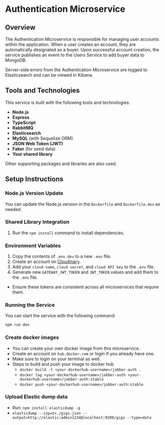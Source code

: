 # Authentication Microservice

## Overview

The Authentication Microservice is responsible for managing user accounts within the application. When a user creates an account, they are automatically designated as a buyer. Upon successful account creation, the service publishes an event to the Users Service to add buyer data to MongoDB.

Server-side errors from the Authentication Microservice are logged to Elasticsearch and can be viewed in Kibana.

## Tools and Technologies

This service is built with the following tools and technologies:

- **Node.js**
- **Express**
- **TypeScript**
- **RabbitMQ**
- **Elasticsearch**
- **MySQL** (with Sequelize ORM)
- **JSON Web Token (JWT)**
- **Faker** (for seed data)
- **Your shared library**

Other supporting packages and libraries are also used.

## Setup Instructions

### Node.js Version Update

You can update the Node.js version in the `Dockerfile` and `Dockerfile.dev` as needed.

### Shared Library Integration

1. Run the `npm install` command to install dependencies.

### Environment Variables

1. Copy the contents of `.env.dev` to a new `.env` file.
2. Create an account on [Cloudinary](https://cloudinary.com).
3. Add your `cloud name`, `cloud secret`, and `cloud API key` to the `.env` file.
4. Generate new `GATEWAY_JWT_TOKEN` and `JWT_TOKEN` values and add them to the `.env` file.

- Ensure these tokens are consistent across all microservices that require them.

### Running the Service

You can start the service with the following command:

```bash
npm run dev
```

### Create docker images

* You can create your own docker image from this microservice.
* Create an account on `hub.docker.com` or login if you already have one.
* Make sure to login on your terminal as well.
* Steps to build and push your image to docker hub
  * `docker build -t <your-dockerhub-username>/jobber-auth .`
  * `docker tag <your-dockerhub-username>/jobber-auth <your-dockerhub-username>/jobber-auth:stable`
  * `docker push <your-dockerhub-username>/jobber-auth:stable`

### Upload Elastic dump data

* Run: `npm install elasticdump -g`
* `elasticdump --input=./gigs.json --output=http://elastic:admin1234@localhost:9200/gigs --type=data`
